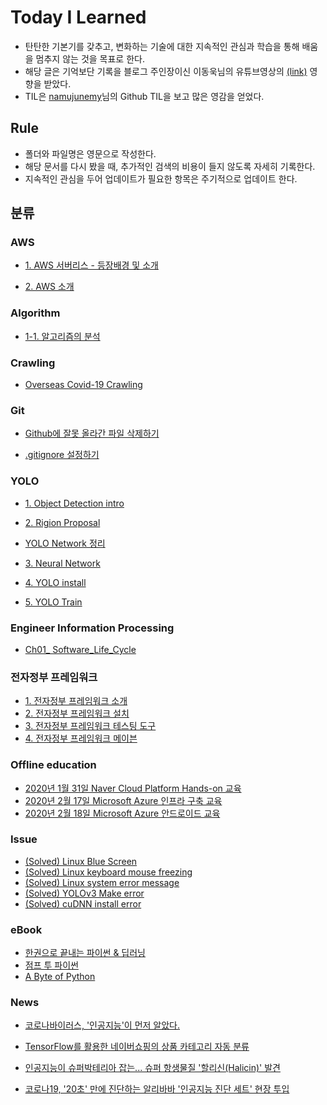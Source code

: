 Today I Learned
===
- 탄탄한 기본기를 갖추고, 변화하는 기술에 대한 지속적인 관심과 학습을 통해 배움을 멈추지 않는 것을 목표로 한다. 
- 해당 글은 기억보단 기록을 블로그 주인장이신 이동욱님의 유튜브영상의 [(link)](https://www.youtube.com/watch?v=V9AGvwPmnZU) 영향을 받았다.   
- TIL은 [namujunemy](https://github.com/namjunemy/TIL)님의 Github TIL을 보고 많은 영감을 얻었다.

Rule
--
- 폴더와 파일명은 영문으로 작성한다.
- 해당 문서를 다시 봤을 때, 추가적인 검색의 비용이 들지 않도록 자세히 기록한다.
- 지속적인 관심을 두어 업데이트가 필요한 항목은 주기적으로 업데이트 한다.


분류
--

### AWS
- [1. AWS 서버리스 - 등장배경 및 소개](https://github.com/174cm/TIL/blob/master/AWS/Ch01_Serverless_intro.md)

- [2. AWS 소개](https://github.com/174cm/TIL/blob/master/AWS/Ch02_AWS_intro.md)
### Algorithm

- [1-1. 알고리즘의 분석](https://github.com/174cm/TIL/blob/master/Algorithm/Chap01_Time_complexity.md)

### Crawling

- [Overseas Covid-19 Crawling](https://github.com/174cm/TIL/tree/master/Crawling/Overseas_Covid-19_Crawling)

### Git

- [Github에 잘못 올라간 파일 삭제하기](https://github.com/174cm/TIL/blob/master/Git/Git_cached_and_gitignore.md)

- [.gitignore 설정하기](https://github.com/174cm/TIL/blob/master/Git/Git_gitignore.md)

### YOLO

- [1. Object Detection intro](https://github.com/174cm/TIL/blob/master/YOLO/1.%20Object_Detection_intro.md)

- [2. Rigion Proposal](https://github.com/174cm/TIL/blob/master/YOLO/2.%20Rigion%20Proposal.md)

- [YOLO Network 정리](https://github.com/174cm/TIL/blob/master/YOLO/200109_YOLO_intro.pptx)

- [3. Neural Network](https://github.com/174cm/TIL/blob/master/YOLO/3.%20Neural_Network.md)

- [4. YOLO install](https://github.com/174cm/TIL/blob/master/YOLO/4.%20YOLO_install.md)

- [5. YOLO Train](https://github.com/174cm/TIL/blob/master/YOLO/5.%20YOLO_Training.md)

### Engineer Information Processing

- [Ch01_ Software_Life_Cycle](https://github.com/174cm/TIL/blob/master/Engineer_Information_Processing/Ch01_%20Software_Life_Cycle.md)

### 전자정부 프레임워크 

- [1. 전자정부 프레임워크 소개](https://github.com/174cm/TIL/blob/master/eGovFramework/eGovFramework_intro.md)
- [2. 전자정부 프레임워크 설치](https://github.com/174cm/TIL/blob/master/eGovFramework/eGovFramework_install.md)
- [3. 전자정부 프레임워크 테스팅 도구](https://github.com/174cm/TIL/blob/master/eGovFramework/eGovFramework_Testing_tool.md)
- [4. 전자정부 프레임워크 메이븐](https://github.com/174cm/TIL/blob/master/eGovFramework/eGovFramework_Maven.md)

### Offline education

- [2020년 1월 31일 Naver Cloud Platform Hands-on 교육](https://github.com/174cm/TIL/blob/master/Education/NaverCloudPlatform_Edu/200131_NCP_Edu.md)
- [2020년 2월 17일 Microsoft Azure 인프라 구축 교육](https://github.com/174cm/TIL/blob/master/Education/Microsoft_Azure_Edu/202017_Microsoft_Azure_Education_Infra.md)
- [2020년 2월 18일 Microsoft Azure 안드로이드 교육](https://github.com/174cm/TIL/blob/master/Education/NaverCloudPlatform_Edu/200131_NCP_Edu.md)

### Issue

- [(Solved) Linux Blue Screen](https://github.com/174cm/TIL/blob/master/Issue/linux_blue_screen.md)
- [(Solved) Linux keyboard mouse freezing](https://github.com/174cm/TIL/blob/master/Issue/linux_keyboard_mouse_freezing.md)
- [(Solved) Linux system error message](https://github.com/174cm/TIL/blob/master/Issue/linux_system_error_message.md)
- [(Solved) YOLOv3 Make error](https://github.com/174cm/TIL/blob/master/Issue/yolov3_make_error.md)
- [(Solved) cuDNN install error](https://github.com/174cm/TIL/blob/master/Issue/cuDNN_install_error.md)

### eBook

- [한권으로 끝내는 파이썬 & 딥러닝](https://sdc-james.gitbook.io/onebook/)
- [점프 투 파이썬](https://wikidocs.net/4319)
- [A Byte of Python](http://byteofpython-korean.sourceforge.net/byte_of_python.html)

### News

- [코로나바이러스, '인공지능'이 먼저 알았다.](https://news.mt.co.kr/mtview.php?no=2020012716255562500)

- [TensorFlow를 활용한 네이버쇼핑의 상품 카테고리 자동 분류](https://d2.naver.com/helloworld/1264836?fbclid=IwAR1XjeaQb3X8flgx1_lsj96ijCJawfyhfFywqY-acbu_XL8A5ObELXUvhPI)

- [인공지능이 슈퍼박테리아 잡는... 슈퍼 항생물질 '할리신(Halicin)' 발견](http://www.aitimes.kr/news/articleView.html?idxno=15462&fbclid=IwAR3lc0V5vLSK9m0q8MDMPGj1BuouCielrxn25jfU0mj91xz6QeOFjm84shY)

- [코로나19, '20초' 만에 진단하는 알리바바 '인공지능 진단 세트' 현장 투입](http://www.aitimes.kr/news/articleView.html?idxno=15514&fbclid=IwAR37RxjvnSpBFHisr1Hnlok15x3WLWeJ17-T_W4i4PHWBhP0SWM3_bb8j2M)